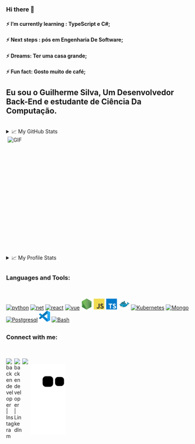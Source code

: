 ### Hi there 👋
#### ⚡ I’m currently learning : TypeScript e C#;
#### ⚡ Next steps : pós em Engenharia De Software;
#### ⚡ Dreams: Ter uma casa grande;
#### ⚡ Fun fact: Gosto muito de café;

##

## Eu sou o Guilherme Silva,  Um Desenvolvedor Back-End e estudante de Ciência Da Computação. 

<br>
<details>
 
<summary>📈 My GitHub Stats</summary>
<br />

<img height="150em"  width="370m" src="https://github-readme-stats.vercel.app/api/top-langs/?username=guilhermeOsilva&layout=compact&langs_count=7&theme=dark&hide_border=true"/> 
<img height="150em" src="https://github-readme-streak-stats.herokuapp.com/?user=guilhermeOsilva&theme=dark&hide_border=true"/>
</details>
 <img align="right" alt="GIF" src="https://github.com/abhisheknaiidu/abhisheknaiidu/blob/master/code.gif?raw=true" width="500" height="320" />


<details>
 <summary>📈 My Profile Stats</summary>
 <br />
 <img height="400" align="right" width= "500" src="./profile-3d-contrib/profile-night-rainbow.svg" />
 
</details>

##


### Languages and Tools:
<br> 

[<img src="https://img.icons8.com/color/25/000000/python.png" alt="python" width="30" height="30" />][python]
[<img src="https://dotnet.microsoft.com/static/images/redesign/downloads-dot-net-core.svg?v=p6MWQNHwEtnnx0MWJ-i7vCMt-sZmoBf6h-7XmdSs5RE.svg" alt="net" width="30" height="30" />][net]
[<img src="https://img.icons8.com/color/25/000000/react-native.png" alt="react" width="30" height="30" />][react]
[<img src="https://img.icons8.com/color/25/000000/vue-js.png" alt="vue" width="30" height="30" />][vue]
[<img src="https://raw.githubusercontent.com/github/explore/80688e429a7d4ef2fca1e82350fe8e3517d3494d/topics/nodejs/nodejs.png" alt="node" width="30" height="30" />][node]
[<img src="https://raw.githubusercontent.com/devicons/devicon/master/icons/javascript/javascript-original.svg" alt="javascript" width="30" height="30" />][javascript]
[<img src="https://raw.githubusercontent.com/devicons/devicon/master/icons/typescript/typescript-original.svg" alt="typescript" width="30" height="30" />][typescript]
[<img src="https://raw.githubusercontent.com/devicons/devicon/master/icons/docker/docker-original.svg" alt="Docker" width="30" height="30" />][docker]
[<img src="https://www.vectorlogo.zone/logos/kubernetes/kubernetes-icon.svg" alt="Kubernetes" width="30" height="30" />][kubernetes]
[<img src="https://cdn.worldvectorlogo.com/logos/mongodb-icon-1.svg" alt="Mongo" width="30" height="30" />][mongo]
[<img src="https://img.icons8.com/color/25/000000/postgreesql.png" alt="Postgresql" width="30" height="30" />][postgresql]
[<img src="https://raw.githubusercontent.com/github/explore/80688e429a7d4ef2fca1e82350fe8e3517d3494d/topics/visual-studio-code/visual-studio-code.png" alt="Visual Studio Code" width="30" height="30" />][vscode]
[<img src="https://img.icons8.com/doodle/25/000000/console--v2.png" alt="Bash" width="30" height="30" />][bash]


##

### Connect with me: 
<br> 


[<img src="https://cdn.jsdelivr.net/npm/simple-icons@v3/icons/instagram.svg" alt="backendeveloper | Instagram" width="22px" align="left" />][instagram]
[<img src="https://cdn.jsdelivr.net/npm/simple-icons@v3/icons/linkedin.svg" alt="backendeveloper | LinkedIn" width="22px" align="left" />][linkedin]
[<img src="https://img.icons8.com/ios-filled/25/000000/gmail.png" alt="mail" height="22px" width="22px" align="left" />][mail]

##

![Snake animation](https://github.com/guilhermeOsilva/guilhermeOsilva/blob/output/github-contribution-grid-snake.svg)



 
###


[instagram]: https://www.instagram.com/oguiih_henrii
[linkedin]: https://www.linkedin.com/in/guilherme-henrique-oliveira-silva-g1201bh2/
[mail]: mailto:guiilherme.oliver.sillva@gmail.com
<!-- [webdevplaylist]: https://www.youtube.com/playlist?list=PLkwxH9e_vrAJ0WbEsFA9W3I1W-g_BTsbt
[jsplaylist]: https://www.youtube.com/playlist?list=PLkwxH9e_vrALRJKu7wfXby3MKeflhTu6B
[cssplaylist]: https://www.youtube.com/playlist?list=PLkwxH9e_vrALSdvZuEh6gqQdmDoDIoqz4
[reactplaylist]: https://www.youtube.com/playlist?list=PLkwxH9e_vrAK4TdffpxKY3QGyHCpxFcQ0 -->

[python]: https://www.python.org
[react]: https://reactjs.org
[vue]: https://vuejs.org
[node]: https://nodejs.org/en
[javascript]: https://www.javascript.com
[typescript]: https://www.typescriptlang.org
[docker]: https://www.docker.com
[kubernetes]: https://kubernetes.io
[mongo]: https://www.mongodb.com
[redis]: https://redis.io
[postgresql]: https://www.postgresql.org
[vscode]: https://code.visualstudio.com
[bash]: https://devhints.io/bash
[net]: https://dotnet.microsoft.com/learn/dotnet/what-is-dotnet
